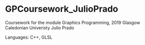 # GPCoursework_JulioPrado

Coursework for the module Graphics Programming, 2019
Glasgow Caledonian Univeristy
Julio Prado

Languages: C++, GLSL
